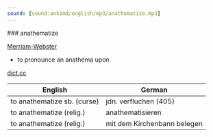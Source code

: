 ```yaml
---
sound: [sound:ankimd/english/mp3/anathematize.mp3]
---
```


\### anathematize

[Merriam-Webster](https://www.merriam-webster.com/dictionary/anathematize)

- to pronounce an anathema upon

[dict.cc](https://www.dict.cc/anathematize)

| English        | German       |
| -------------- | ------------ |
| to anathematize sb. (curse) | jdn. verfluchen (405) |
| to anathematize (relig.) | anathematisieren |
| to anathematize (relig.) | mit dem Kirchenbann belegen |
